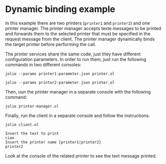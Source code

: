 # Dynamic binding example
In this example there are two printers (`printer1` and `printer2`) and one printer manager. The printer manager accepts texte messages to be printed and forwards them to the selected printer that must be specified in the request message from the client. The printer manager dynamically binds the target printer before performing the call.

The printer services share the same code, just they have different configuration parameters. In order to run them, just run the following commands in two different consoles:

```
jolie --params printer1-parameter.json printer.ol

jolie --params printer2-parameter.json printer.ol
```

Then, uun the printer manager in a separate console with the following command:
```
jolie printer-manager.ol
```

Finally, run the client in a separate console and follow the instructions:
```
jolie client.ol

Insert the text to print
ciao 
Insert the printer name [printer1|printer2}
printer2
```
Look at the console of the related printer to see the text message printed.